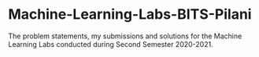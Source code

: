 # Machine-Learning-Labs-BITS-Pilani

The problem statements, my submissions and solutions for the Machine Learning Labs conducted during Second Semester 2020-2021.
